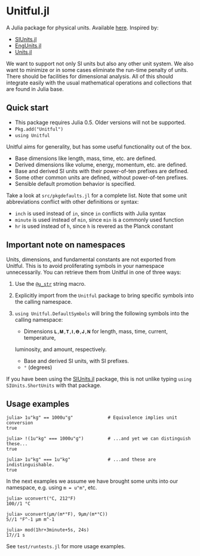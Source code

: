 


<a id='Unitful.jl-1'></a>

# Unitful.jl


A Julia package for physical units. Available [here](https://github.com/ajkeller34/Unitful.jl). Inspired by:


  * [SIUnits.jl](https://github.com/keno/SIUnits.jl)
  * [EngUnits.jl](https://github.com/dhoegh/EngUnits.jl)
  * [Units.jl](https://github.com/timholy/Units.jl)


We want to support not only SI units but also any other unit system. We also want to minimize or in some cases eliminate the run-time penalty of units. There should be facilities for dimensional analysis. All of this should integrate easily with the usual mathematical operations and collections that are found in Julia base.


<a id='Quick-start-1'></a>

## Quick start


  * This package requires Julia 0.5. Older versions will not be supported.
  * `Pkg.add("Unitful")`
  * `using Unitful`


Unitful aims for generality, but has some useful functionality out of the box.


  * Base dimensions like length, mass, time, etc. are defined.
  * Derived dimensions like volume, energy, momentum, etc. are defined.
  * Base and derived SI units with their power-of-ten prefixes are defined.
  * Some other common units are defined, without power-of-ten prefixes.
  * Sensible default promotion behavior is specified.


Take a look at `src/pkgdefaults.jl` for a complete list. Note that some unit abbreviations conflict with other definitions or syntax:


  * `inch` is used instead of `in`, since `in` conflicts with Julia syntax
  * `minute` is used instead of `min`, since `min` is a commonly used function
  * `hr` is used instead of `h`, since `h` is revered as the Planck constant


<a id='Important-note-on-namespaces-1'></a>

## Important note on namespaces


Units, dimensions, and fundamental constants are not exported from Unitful. This is to avoid proliferating symbols in your namespace unnecessarily. You can retrieve them from Unitful in one of three ways:


1. Use the [`@u_str`](manipulations.md#Unitful.@u_str) string macro.
2. Explicitly import from the `Unitful` package to bring specific symbols into the calling namespace.
3. `using Unitful.DefaultSymbols` will bring the following symbols into the calling namespace:

      * Dimensions `𝐋,𝐌,𝐓,𝐈,𝚯,𝐉,𝐍` for length, mass, time, current, temperature,

    luminosity, and amount, respectively.

      * Base and derived SI units, with SI prefixes.
      * `°` (degrees)


If you have been using the [SIUnits.jl](https://github.com/keno/SIUnits.jl)   package, this is not unlike typing `using SIUnits.ShortUnits` with that package.


<a id='Usage-examples-1'></a>

## Usage examples




```jlcon
julia> 1u"kg" == 1000u"g"             # Equivalence implies unit conversion
true

julia> !(1u"kg" === 1000u"g")         # ...and yet we can distinguish these...
true

julia> 1u"kg" === 1u"kg"              # ...and these are indistinguishable.
true
```


In the next examples we assume we have brought some units into our namespace, e.g. using `m = u"m"`, etc.


```jlcon
julia> uconvert(°C, 212°F)
100//1 °C

julia> uconvert(μm/(m*°F), 9μm/(m*°C))
5//1 °F^-1 μm m^-1

julia> mod(1hr+3minute+5s, 24s)
17//1 s
```


See `test/runtests.jl` for more usage examples.


